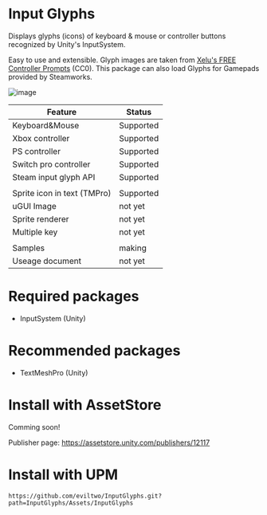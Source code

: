 # Input Glyphs
Displays glyphs (icons) of keyboard & mouse or controller buttons recognized by Unity's InputSystem.

Easy to use and extensible. Glyph images are taken from [Xelu's FREE Controller Prompts](https://thoseawesomeguys.com/prompts/) (CC0). This package can also load Glyphs for Gamepads provided by Steamworks.

![image](https://github.com/eviltwo/InputGlyphs/assets/7721151/5df7b8ee-578f-4c58-9fdb-5770a82980d9)

|Feature|Status|
|---|---|
|Keyboard&Mouse|Supported|
|Xbox controller|Supported|
|PS controller|Supported|
|Switch pro controller|Supported|
|Steam input glyph API|Supported|
|||
|Sprite icon in text (TMPro)|Supported|
|uGUI Image|not yet|
|Sprite renderer|not yet|
|Multiple key|not yet|
|||
|Samples|making|
|Useage document|not yet|

# Required packages
- InputSystem (Unity)

# Recommended packages
- TextMeshPro (Unity)

# Install with AssetStore
Comming soon!

Publisher page: https://assetstore.unity.com/publishers/12117

# Install with UPM
```
https://github.com/eviltwo/InputGlyphs.git?path=InputGlyphs/Assets/InputGlyphs
```
